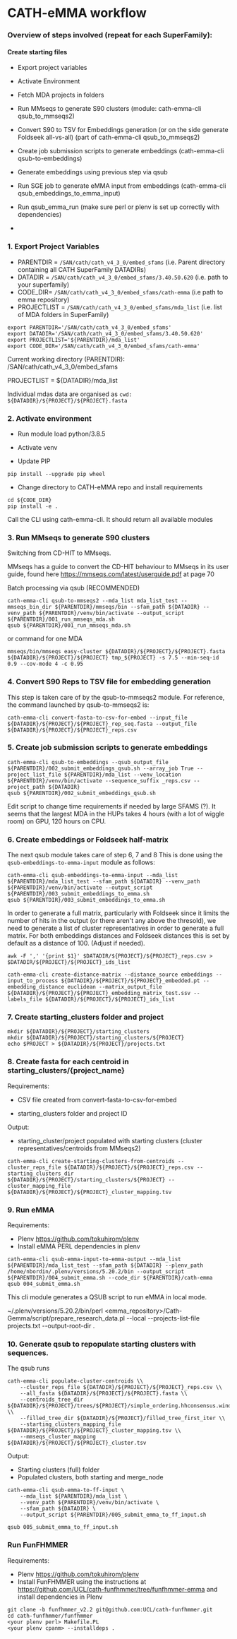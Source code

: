 # CATH-eMMA workflow

### Overview of steps involved (repeat for each SuperFamily):

#### Create starting files

- Export project variables 

- Activate Environment

- Fetch MDA projects in folders

- Run MMseqs to generate S90 clusters (module: cath-emma-cli qsub_to_mmseqs2)

- Convert S90 to TSV for Embeddings generation (or on the side generate Foldseek all-vs-all) (part of cath-emma-cli qsub_to_mmseqs2)

- Create job submission scripts to generate embeddings (cath-emma-cli qsub-to-embeddings) 

- Generate embeddings using previous step via qsub

- Run SGE job to generate eMMA input from embeddings (cath-emma-cli qsub_embeddings_to_emma_input)

- Run qsub_emma_run (make sure perl or plenv is set up correctly with dependencies)

-

### 1. Export Project Variables
- PARENTDIR = `/SAN/cath/cath_v4_3_0/embed_sfams` (i.e. Parent directory containing all CATH SuperFamily DATADIRs)
- DATADIR = `/SAN/cath/cath_v4_3_0/embed_sfams/3.40.50.620` (i.e. path to your superfamily)
- CODE_DIR= `/SAN/cath/cath_v4_3_0/embed_sfams/cath-emma` (i.e path to emma repository)
- PROJECTLIST = `/SAN/cath/cath_v4_3_0/embed_sfams/mda_list` (i.e. list of MDA folders in SuperFamily)

```
export PARENTDIR='/SAN/cath/cath_v4_3_0/embed_sfams'
export DATADIR='/SAN/cath/cath_v4_3_0/embed_sfams/3.40.50.620'
export PROJECTLIST='${PARENTDIR}/mda_list'
export CODE_DIR='/SAN/cath/cath_v4_3_0/embed_sfams/cath-emma'
```

Current working directory (PARENTDIR): /SAN/cath/cath_v4_3_0/embed_sfams

PROJECTLIST = ${DATADIR}/mda_list

Individual mdas data are organised as 
`
cwd: ${DATADIR}/${PROJECT}/${PROJECT}.fasta
`

### 2. Activate environment

- Run module load python/3.8.5

- Activate venv

- Update PIP 

`
pip install --upgrade pip wheel
`

- Change directory to CATH-eMMA repo and install requirements

```
cd ${CODE_DIR}
pip install -e . 
```

Call the CLI using cath-emma-cli. It should return all available modules


### 3. Run MMseqs to generate S90 clusters

Switching from CD-HIT to MMseqs. 

MMseqs has a guide to convert the CD-HIT behaviour to MMseqs in its user guide, found here https://mmseqs.com/latest/userguide.pdf at page 70

Batch processing via qsub (RECOMMENDED) 

```
cath-emma-cli qsub-to-mmseqs2 --mda_list mda_list_test --mmseqs_bin_dir ${PARENTDIR}/mmseqs/bin --sfam_path ${DATADIR} --venv_path ${PARENTDIR}/venv/bin/activate --output_script ${PARENTDIR}/001_run_mmseqs_mda.sh
qsub ${PARENTDIR}/001_run_mmseqs_mda.sh
```

or command for one MDA

`
mmseqs/bin/mmseqs easy-cluster ${DATADIR}/${PROJECT}/${PROJECT}.fasta ${DATADIR}/${PROJECT}/${PROJECT} tmp_${PROJECT} -s 7.5 --min-seq-id 0.9 --cov-mode 4 -c 0.95
`


### 4. Convert S90 Reps to TSV file for embedding generation

This step is taken care of by the qsub-to-mmseqs2 module. For reference, the command launched by qsub-to-mmseqs2 is:

`
cath-emma-cli convert-fasta-to-csv-for-embed --input_file ${DATADIR}/${PROJECT}/${PROJECT}_rep_seq.fasta --output_file ${DATADIR}/${PROJECT}/${PROJECT}_reps.csv
`


### 5. Create job submission scripts to generate embeddings

```
cath-emma-cli qsub-to-embeddings --qsub_output_file ${PARENTDIR}/002_submit_embeddings_qsub.sh --array_job True --project_list_file ${PARENTDIR}/mda_list --venv_location ${PARENTDIR}/venv/bin/activate --sequence_suffix _reps.csv --project_path ${DATADIR}
qsub ${PARENTDIR}/002_submit_embeddings_qsub.sh
```



Edit script to change time requirements if needed by large SFAMS (?). It seems that the largest MDA in the HUPs takes 4 hours (with a lot of wiggle room) on GPU, 120 hours on CPU.

### 6. Create embeddings or Foldseek half-matrix

The next qsub module takes care of step 6, 7 and 8
This is done using the `qsub-embeddings-to-emma-input` module as follows:

```
cath-emma-cli qsub-embeddings-to-emma-input --mda_list ${PARENTDIR}/mda_list_test --sfam_path ${DATADIR} --venv_path ${PARENTDIR}/venv/bin/activate --output_script ${PARENTDIR}/003_submit_embeddings_to_emma.sh
qsub ${PARENTDIR}/003_submit_embeddings_to_emma.sh
```

In order to generate a full matrix, particularly with Foldseek since it limits the number of hits in the output (or there aren't any above the thresold), we need to generate a list of cluster representatives in order to generate a full matrix. 
For both embeddings distances and Foldseek distances this is set by default as a distance of 100. (Adjust if needed).


`
awk -F ',' '{print $1}' $DATADIR/${PROJECT}/${PROJECT}_reps.csv > $DATADIR/${PROJECT}/${PROJECT}_ids_list
`

`
cath-emma-cli create-distance-matrix --distance_source embeddings --input_to_process ${DATADIR}/${PROJECT}/${PROJECT}_embedded.pt --embedding_distance euclidean --matrix_output_file ${DATADIR}/${PROJECT}/${PROJECT}_embedding_matrix_test.ssv --labels_file ${DATADIR}/${PROJECT}/${PROJECT}_ids_list
`

### 7. Create starting_clusters folder and project

```
mkdir ${DATADIR}/${PROJECT}/starting_clusters
mkdir ${DATADIR}/${PROJECT}/starting_clusters/${PROJECT}
echo $PROJECT > ${DATADIR}/${PROJECT}/projects.txt
```



### 8. Create fasta for each centroid in starting_clusters/{project_name}

Requirements:

- CSV file created from convert-fasta-to-csv-for-embed

- starting_clusters folder and project ID

Output:

- starting_cluster/project populated with starting clusters (cluster representatives/centroids from MMseqs2)

`
cath-emma-cli create-starting-clusters-from-centroids --cluster_reps_file ${DATADIR}/${PROJECT}/${PROJECT}_reps.csv --starting_clusters_dir ${DATADIR}/${PROJECT}/starting_clusters/${PROJECT} --cluster_mapping_file ${DATADIR}/${PROJECT}/${PROJECT}_cluster_mapping.tsv
`

### 9. Run eMMA 

Requirements:

- Plenv https://github.com/tokuhirom/plenv 
- Install eMMA PERL dependencies in plenv

```
cath-emma-cli qsub-emma-input-to-emma-output --mda_list ${PARENTDIR}/mda_list_test --sfam_path ${DATADIR} --plenv_path /home/nbordin/.plenv/versions/5.20.2/bin --output_script ${PARENTDIR}/004_submit_emma.sh --code_dir ${PARENTDIR}/cath-emma
qsub 004_submit_emma.sh
```

This cli module generates a QSUB script to run eMMA in local mode.

~/.plenv/versions/5.20.2/bin/perl <emma_repository>/Cath-Gemma/script/prepare_research_data.pl --local --projects-list-file projects.txt --output-root-dir .  

### 10. Generate qsub to repopulate starting clusters with sequences. 

The qsub runs 

```
cath-emma-cli populate-cluster-centroids \\
    --cluster_reps_file ${DATADIR}/${PROJECT}/${PROJECT}_reps.csv \\
    --all_fasta ${DATADIR}/${PROJECT}/${PROJECT}.fasta \\
    --centroids_tree_dir ${DATADIR}/${PROJECT}/trees/${PROJECT}/simple_ordering.hhconsensus.windowed \\
    --filled_tree_dir ${DATADIR}/${PROJECT}/filled_tree_first_iter \\
    --starting_clusters_mapping_file ${DATADIR}/${PROJECT}/${PROJECT}_cluster_mapping.tsv \\
    --mmseqs_cluster_mapping ${DATADIR}/${PROJECT}/${PROJECT}_cluster.tsv 
```


Output:

- Starting clusters (full) folder
- Populated clusters, both starting and merge_node

```
cath-emma-cli qsub-emma-to-ff-input \
    --mda_list ${PARENTDIR}/mda_list \
    --venv_path ${PARENTDIR}/venv/bin/activate \
    --sfam_path ${DATADIR} \
    --output_script ${PARENTDIR}/005_submit_emma_to_ff_input.sh

qsub 005_submit_emma_to_ff_input.sh
```


### Run FunFHMMER

Requirements:

- Plenv https://github.com/tokuhirom/plenv 
- Install FunFHMMER using the instructions at 
https://github.com/UCL/cath-funfhmmer/tree/funfhmmer-emma
and install dependencies in Plenv

```
git clone -b funfhmmer_v2.2 git@github.com:UCL/cath-funfhmmer.git 
cd cath-funfhmmer/funfhmmer
<your plenv perl> Makefile.PL
<your plenv cpanm> --installdeps . 
```




